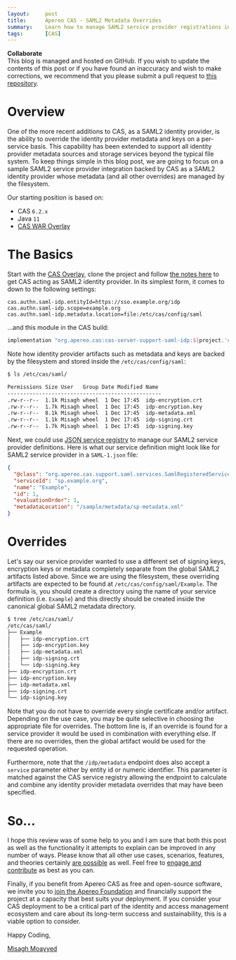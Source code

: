 ```yaml
---
layout:     post
title:      Apereo CAS - SAML2 Metadata Overrides
summary:    Learn how to manage SAML2 service provider registrations in CAS and override metadata artifacts on a per-application basis.
tags:       [CAS]
---
```


<div class="alert alert-success">
<strong>Collaborate</strong><br/>This blog is managed and hosted on GitHub. If you wish to update the contents of this post or if you have found an inaccuracy and wish to make corrections, we recommend that you please submit a pull request to <a href="https://github.com/apereo/apereo.github.io">this repository</a>.
</div>

# Overview

One of the more recent additions to CAS, as a SAML2 identity provider, is the ability to override the identity provider metadata and keys on a per-service basis. This capability has been extended to support all identity provider metadata sources and storage services
beyond the typical file system. To keep things simple in this blog post, we are going to focus on a sample SAML2 service provider integration
backed by CAS as a SAML2 identity provider whose metadata (and all other overrides) are managed by the filesystem.

Our starting position is based on:

- CAS `6.2.x`
- Java `11`
- [CAS WAR Overlay](https://github.com/apereo/cas-overlay-template)

# The Basics

Start with the [CAS Overlay](https://github.com/apereo/cas-overlay-template), clone the project and follow [the notes here](https://apereo.github.io/cas/development/installation/Configuring-SAML2-Authentication.html) to get CAS acting as SAML2 identity provider. In its simplest form, it comes to 
down to the following settings:

```properties
cas.authn.saml-idp.entityId=https://sso.example.org/idp
cas.authn.saml-idp.scope=example.org
cas.authn.saml-idp.metadata.location=file:/etc/cas/config/saml
```

...and this module in the CAS build:

```gradle
implementation "org.apereo.cas:cas-server-support-saml-idp:${project.'cas.version'}"
```

Note how identity provider artifacts such as metadata and keys are backed by the filesystem and stored inside the `/etc/cas/config/saml`:

```bash
$ ls /etc/cas/saml/ 

Permissions Size User   Group Date Modified Name 
-------------------------------------------------
.rw-r--r--  1.1k Misagh wheel  1 Dec 17:45  idp-encryption.crt
.rw-r--r--  1.7k Misagh wheel  1 Dec 17:45  idp-encryption.key
.rw-r--r--  8.1k Misagh wheel  1 Dec 17:45  idp-metadata.xml
.rw-r--r--  1.1k Misagh wheel  1 Dec 17:45  idp-signing.crt
.rw-r--r--  1.7k Misagh wheel  1 Dec 17:45  idp-signing.key
```

Next, we could use [JSON service registry](https://apereo.github.io/cas/development/services/JSON-Service-Management.html) to manage 
our SAML2 service provider definitions. Here is what our service definition might look like for 
SAML2 service provider in a `SAML-1.json` file:

```json
{
  "@class": "org.apereo.cas.support.saml.services.SamlRegisteredService",
  "serviceId": "sp.example.org",
  "name": "Example",
  "id": 1,
  "evaluationOrder": 1,
  "metadataLocation": "/sample/metadata/sp-metadata.xml"
}      
```

# Overrides

Let's say our service provider wanted to use a different set of signing keys, encryption keys or metadata completely separate from the global SAML2 
artifacts listed above. Since we are using the filesystem, these overriding artifacts are expected to be found at `/etc/cas/config/saml/Example`. The formula is, you should create a directory using the name of your service definition (i.e. `Example`) and this directly should be created inside the canonical global SAML2 metadata directory. 

```bash
$ tree /etc/cas/saml/
/etc/cas/saml/
├── Example
│   ├── idp-encryption.crt
│   ├── idp-encryption.key
│   ├── idp-metadata.xml
│   ├── idp-signing.crt
│   └── idp-signing.key
├── idp-encryption.crt
├── idp-encryption.key
├── idp-metadata.xml
├── idp-signing.crt
└── idp-signing.key
``` 

Note that you do not have to override every single certificate and/or artifact. Depending on the use case, you may be quite selective in choosing
the appropriate file for overrides. The bottom line is, if an override is found for a service provider it would be used in combination with everything else.
If there are no overrides, then the global artifact would be used for the requested operation.

Furthermore, note that the `/idp/metadata` endpoint does also accept a `service` parameter either by entity id or numeric identifier. This parameter
is matched against the CAS service registry allowing the endpoint to calculate and combine any identity provider metadata overrides that may have been specified.

# So...

I hope this review was of some help to you and I am sure that both this post as well as the functionality it attempts to explain can be improved in any number of ways. Please know that all other use cases, scenarios, features, and theories certainly [are possible](https://apereo.github.io/2017/02/18/onthe-theoryof-possibility/) as well. Feel free to [engage and contribute](https://apereo.github.io/cas/developer/Contributor-Guidelines.html) as best as you can.

Finally, if you benefit from Apereo CAS as free and open-source software, we invite you to [join the Apereo Foundation](https://www.apereo.org/content/apereo-membership) and financially support the project at a capacity that best suits your deployment. If you consider your CAS deployment to be a critical part of the identity and access management ecosystem and care about its long-term success and sustainability, this is a viable option to consider.

Happy Coding,

[Misagh Moayyed](https://fawnoos.com)
